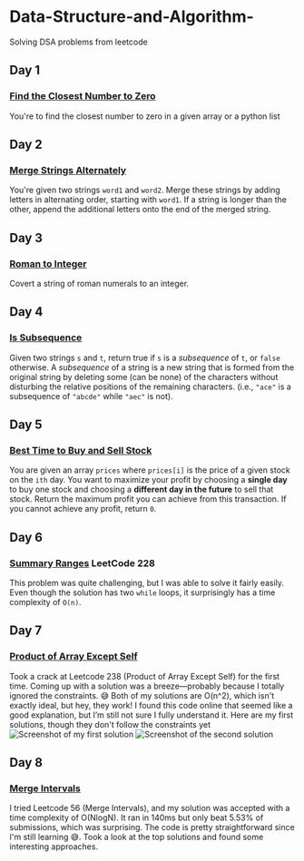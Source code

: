 # Data-Structure-and-Algorithm-
Solving DSA problems from leetcode
## Day 1
### [Find the Closest Number to Zero](https://leetcode.com/problems/find-closest-number-to-zero/description/)
You're to find the closest number to zero in a given array or a python list

## Day 2
### [Merge Strings Alternately](https://leetcode.com/problems/merge-strings-alternately/description/)
You're given two strings `word1` and `word2`. Merge these strings by adding letters in alternating order, starting with `word1`. If a string is longer than the other, append the additional letters onto the end of the merged string.

## Day 3
### [Roman to Integer](https://leetcode.com/problems/roman-to-integer/description/)
Covert a string of roman numerals to an integer.

## Day 4
### [Is Subsequence](https://leetcode.com/problems/is-subsequence/description/)
Given two strings `s` and `t`, return true if `s` is a *subsequence* of `t`, or `false` otherwise.
A *subsequence* of a string is a new string that is formed from the original string by deleting some (can be none) of the characters without disturbing the relative positions of the remaining characters. (i.e., `"ace"` is a subsequence of `"abcde"` while `"aec"` is not).

## Day 5
### [Best Time to Buy and Sell Stock](https://leetcode.com/problems/best-time-to-buy-and-sell-stock/)
You are given an array `prices` where `prices[i]` is the price of a given stock on the `ith` day. You want to maximize your profit by choosing a **single day** to buy one stock and choosing a **different day in the future** to sell that stock. Return the maximum profit you can achieve from this transaction. If you cannot achieve any profit, return `0`.

## Day 6
### [Summary Ranges](https://leetcode.com/problems/summary-ranges/) LeetCode 228
This problem was quite challenging, but I was able to solve it fairly easily. Even though the solution has two `while` loops, it surprisingly has a time complexity of `O(n)`.

## Day 7
### [Product of Array Except Self](https://leetcode.com/problems/product-of-array-except-self/description/)
Took a crack at Leetcode 238 (Product of Array Except Self) for the first time. Coming up with a solution was a breeze—probably because I totally ignored the constraints. 😅 Both of my solutions are O(n^2), which isn't exactly ideal, but hey, they work!
I found this code online that seemed like a good explanation, but I’m still not sure I fully understand it.
Here are my first solutions, though they don't follow the constraints yet
![Screenshot of my first solution](https://github.com/Mzed-io/Data-Structure-and-Algorithm-/blob/main/images/carbon%20(11).png)
![Screenshot of the second solution](https://github.com/Mzed-io/Data-Structure-and-Algorithm-/blob/main/images/carbon%20(12).png)

## Day 8
### [Merge Intervals](https://leetcode.com/problems/merge-intervals/description/)
I tried Leetcode 56 (Merge Intervals), and my solution was accepted with a time complexity of O(NlogN). It ran in 140ms but only beat 5.53% of submissions, which was surprising. The code is pretty straightforward since I'm still learning 😅. Took a look at the top solutions and found some interesting approaches.





